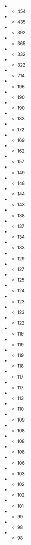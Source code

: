 * * 454
* * 435
* * 392
* * 365
* * 332
* * 322
* * 214
* * 196
* * 190
* * 190
* * 183
* * 172
* * 169
* * 162
* * 157
* * 149
* * 148
* * 144
* * 143
* * 138
* * 137
* * 134
* * 133
* * 129
* * 127
* * 125
* * 124
* * 123
* * 123
* * 122
* * 119
* * 119
* * 119
* * 118
* * 117
* * 117
* * 113
* * 110
* * 109
* * 108
* * 108
* * 108
* * 106
* * 103
* * 102
* * 102
* * 101
* * 99
* * 98
* * 98

